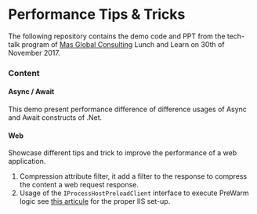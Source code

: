 Performance Tips & Tricks
=======
The following repository contains the demo code and PPT from the tech-talk program of [Mas Global Consulting](http://masglobalconsulting.com/) Lunch and Learn on 30th of November 2017.
### Content ###
#### Async / Await ####
This demo present performance difference of difference usages of Async and Await constructs of .Net.
####  Web ####
Showcase different tips and trick to improve the performance of a web application.

 1. Compression attribute filter, it add a filter to the response to compress the content a web request response.
 2. Usage of the `IProcessHostPreloadClient`  interface to execute PreWarm logic see [this articule](https://www.codeproject.com/articles/795265/iis-asp-net-warm-up-auto-start-application) for the proper IIS set-up.

